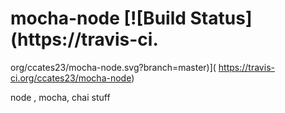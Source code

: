 # mocha-node [![Build Status](https://travis-ci.
org/ccates23/mocha-node.svg?branch=master)](
https://travis-ci.org/ccates23/mocha-node)

node , mocha, chai stuff